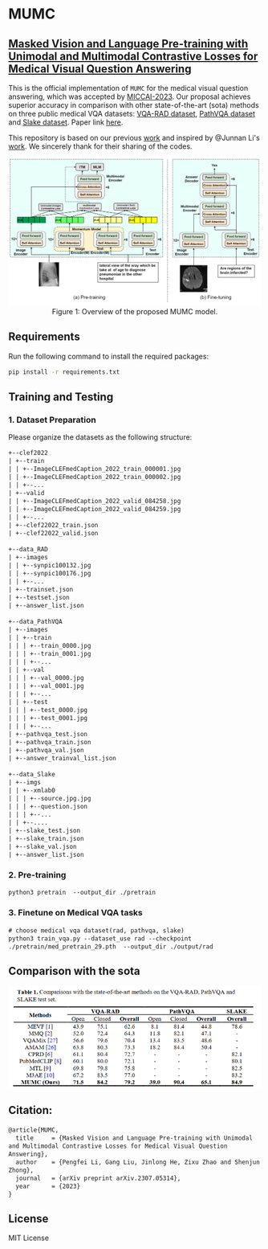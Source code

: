 # MUMC
## [Masked Vision and Language Pre-training with Unimodal and Multimodal Contrastive Losses for Medical Visual Question Answering](https://arxiv.org/abs/2307.05314)
This is the official implementation of `MUMC` for the medical visual question answering, which was accepted by [MICCAI-2023](https://conferences.miccai.org/2023/en/default.asp).
Our proposal achieves superior accuracy in comparison with other state-of-the-art (sota) methods on three public medical VQA datasets: [VQA-RAD dataset](https://www.nature.com/articles/sdata2018251#data-citations), [PathVQA dataset](https://arxiv.org/abs/2003.10286) and [Slake dataset](https://arxiv.org/abs/2102.09542). Paper link [here](https://arxiv.org/abs/2211.13594).

This repository is based on our previous [work](https://github.com/pengfeiliHEU/M2I2) and inspired by @Junnan Li's [work](https://github.com/salesforce/ALBEF). We sincerely thank for their sharing of the codes.

<div align=center>
<img src="fig/models.png" style="zoom:75%;">
</div>
<center>Figure 1: Overview of the proposed MUMC model. </center>

## Requirements
Run the following command to install the required packages:
```bash
pip install -r requirements.txt
```

## Training and Testing
### 1. Dataset Preparation
Please organize the datasets as the following structure:
```angular2
+--clef2022
| +--train
| | +--ImageCLEFmedCaption_2022_train_000001.jpg
| | +--ImageCLEFmedCaption_2022_train_000002.jpg
| | +--...
| +--valid
| | +--ImageCLEFmedCaption_2022_valid_084258.jpg
| | +--ImageCLEFmedCaption_2022_valid_084259.jpg
| | +--...
| +--clef22022_train.json
| +--clef22022_valid.json

+--data_RAD
| +--images
| | +--synpic100132.jpg
| | +--synpic100176.jpg
| | +--...
| +--trainset.json
| +--testset.json
| +--answer_list.json

+--data_PathVQA
| +--images
| | +--train
| | | +--train_0000.jpg
| | | +--train_0001.jpg
| | | +--...
| | +--val
| | | +--val_0000.jpg
| | | +--val_0001.jpg
| | | +--...
| | +--test
| | | +--test_0000.jpg
| | | +--test_0001.jpg
| | | +--...
| +--pathvqa_test.json
| +--pathvqa_train.json
| +--pathvqa_val.json
| +--answer_trainval_list.json

+--data_Slake
| +--imgs
| | +--xmlab0
| | | +--source.jpg.jpg
| | | +--question.json
| | | +--...
| | +--....
| +--slake_test.json
| +--slake_train.json
| +--slake_val.json
| +--answer_list.json
```
### 2. Pre-training
```angular2
python3 pretrain  --output_dir ./pretrain
```

### 3. Finetune on Medical VQA tasks
```angular2
# choose medical vqa dataset(rad, pathvqa, slake)
python3 train_vqa.py --dataset_use rad --checkpoint ./pretrain/med_pretrain_29.pth  --output_dir ./output/rad
```

## Comparison with the sota
<img src="fig/results.png">

## Citation:
```
@article{MUMC,
  title     = {Masked Vision and Language Pre-training with Unimodal and Multimodal Contrastive Losses for Medical Visual Question Answering},
  author    = {Pengfei Li, Gang Liu, Jinlong He, Zixu Zhao and Shenjun Zhong},
  journal   = {arXiv preprint arXiv.2307.05314},
  year      = {2023}
}
```

## License
MIT License